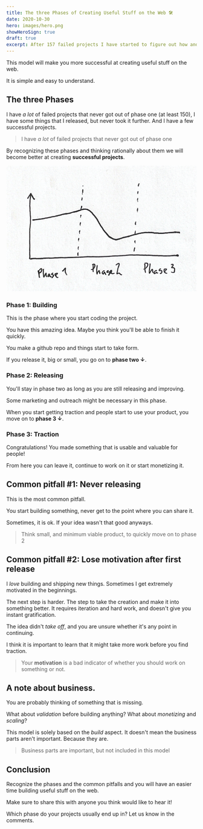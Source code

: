 ```yaml
---
title: The three Phases of Creating Useful Stuff on the Web 🛠
date: 2020-10-30
hero: images/hero.png
showHeroSign: true
draft: true
excerpt: After 157 failed projects I have started to figure out how and what to do to make my online creations successful.
---
```


This model will make you more successful at creating useful stuff on the web.

It is simple and easy to understand.

## The three Phases

I have _a lot_ of failed projects that never got out of phase one (at least 150), I have some things that I released, but never took it further. And I have a few successful projects.

> I have _a lot_ of failed projects that never got out of phase one

By recognizing these phases and thinking rationally about them we will become better at creating **successful projects**.

![Three phases](images/threephases.png)

### Phase 1: Building

This is the phase where you start coding the project.

You have this amazing idea. Maybe you think you'll be able to finish it quickly.

You make a github repo and things start to take form.

If you release it, big or small, you go on to **phase two ↓**.

### Phase 2: Releasing

You'll stay in phase two as long as you are still releasing and improving.

Some marketing and outreach might be necessary in this phase.

When you start getting traction and people start to use your product, you move on to **phase 3 ↓**.

### Phase 3: Traction

Congratulations! You made something that is usable and valuable for people!

From here you can leave it, continue to work on it or start monetizing it.

## Common pitfall #1: Never releasing

This is the most common pitfall.

You start building something, never get to the point where you can share it.

Sometimes, it is ok. If your idea wasn't that good anyways.

> Think small, and minimum viable product, to quickly move on to phase 2

## Common pitfall #2: Lose motivation after first release

I _love_ building and shipping new things. Sometimes I get extremely motivated in the beginnings.

The next step is harder. The step to take the creation and make it into something better. It requires iteration and hard work, and doesn't give you instant gratification.

The idea didn't _take off_, and you are unsure whether it's any point in continuing.

I think it is important to learn that it might take more work before you find traction.

> Your **motivation** is a bad indicator of whether you should work on something or not.

## A note about business.

You are probably thinking of something that is missing.

What about _validation_ before building anything? What about _monetizing_ and _scaling_?

This model is solely based on the _build_ aspect. It doesn't mean the business parts aren't important. Because they are.

> Business parts are important, but not included in this model

## Conclusion

Recognize the phases and the common pitfalls and you will have an easier time building useful stuff on the web.

Make sure to share this with anyone you think would like to hear it!

Which phase do your projects usually end up in? Let us know in the comments.
